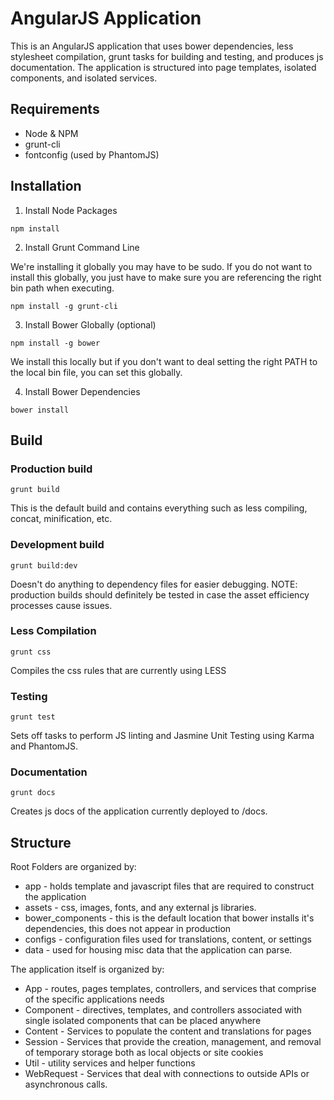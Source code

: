 # AngularJS Application
This is an AngularJS application that uses bower dependencies, less stylesheet compilation, grunt tasks for building and testing, and produces js documentation. The application is structured into page templates, isolated components, and isolated services.

## Requirements

 * Node & NPM
 * grunt-cli
 * fontconfig (used by PhantomJS)

## Installation
1. Install Node Packages
~~~~
npm install
~~~~
2. Install Grunt Command Line
    
We're installing it globally you may have to be sudo. If you do not want to install this globally, you just have to make sure you are referencing the right bin path when executing.
~~~~
npm install -g grunt-cli
~~~~

3. Install Bower Globally (optional)
~~~~
npm install -g bower
~~~~
We install this locally but if you don't want to deal setting the right PATH to the local bin file, you can set this globally. 

4. Install Bower Dependencies
~~~~
bower install
~~~~


## Build

### Production build
~~~~
grunt build
~~~~
This is the default build and contains everything such as less compiling, concat, minification, etc.

### Development build
~~~~
grunt build:dev
~~~~
Doesn't do anything to dependency files for easier debugging.  NOTE: production builds should definitely be tested in case the asset efficiency processes cause issues.

### Less Compilation
~~~~
grunt css
~~~~
Compiles the css rules that are currently using LESS

### Testing
~~~~
grunt test
~~~~
Sets off tasks to perform JS linting and Jasmine Unit Testing using Karma and PhantomJS.

### Documentation
~~~~
grunt docs
~~~~
Creates js docs of the application currently deployed to /docs.

## Structure

Root Folders are organized by:

* app - holds template and javascript files that are required to construct the application
* assets - css, images, fonts, and any external js libraries.
* bower_components - this is the default location that bower installs it's dependencies, this does not appear in production
* configs - configuration files used for translations, content, or settings
* data - used for housing misc data that the application can parse.

The application itself is organized by:

* App - routes, pages templates, controllers, and services that comprise of the specific applications needs
* Component - directives, templates, and controllers associated with single isolated components that can be placed anywhere
* Content - Services to populate the content and translations for pages
* Session - Services that provide the creation, management, and removal of temporary storage both as local objects or site cookies
* Util - utility services and helper functions
* WebRequest - Services that deal with connections to outside APIs or asynchronous calls.
